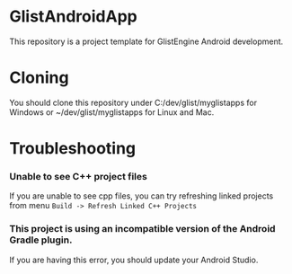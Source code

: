# GlistAndroidApp

This repository is a project template for GlistEngine Android development.

# Cloning

You should clone this repository under C:/dev/glist/myglistapps for Windows or ~/dev/glist/myglistapps for Linux and Mac. 

# Troubleshooting

### Unable to see C++ project files

If you are unable to see cpp files, you can try refreshing linked projects from menu `Build -> Refresh Linked C++ Projects`

### This project is using an incompatible version of the Android Gradle plugin.

If you are having this error, you should update your Android Studio.

